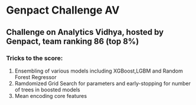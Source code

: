 # Genpact Challenge AV
## Challenge on Analytics Vidhya, hosted by Genpact, team ranking 86 (top 8%)
### Tricks to the score:
1. Ensembling of various models including XGBoost,LGBM and Random Forest Regressor
2. Ramdomized Grid Search for parameters and early-stopping for number of trees in boosted models
3. Mean encoding core features
